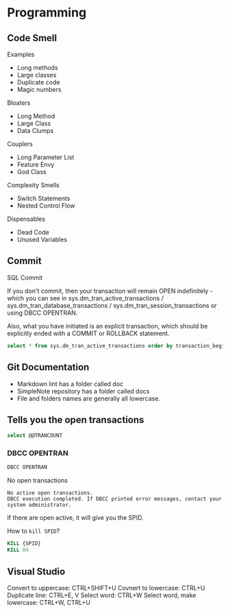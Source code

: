 # Programming

## Code Smell

Examples

* Long methods
* Large classes
* Duplicate code
* Magic numbers

Bloaters

* Long Method
* Large Class
* Data Clumps

Couplers

* Long Parameter List
* Feature Envy
* God Class

Complexity Smells

* Switch Statements
* Nested Control Flow

Dispensables

* Dead Code
* Unused Variables

## Commit

SQL Commit

If you don't commit, then your transaction will remain OPEN indefinitely - which you can see in sys.dm_tran_active_transactions / sys.dm_tran_database_transactions / sys.dm_tran_session_transactions or using DBCC OPENTRAN.

Also, what you have initiated is an explicit transaction, which should be explicitly ended with a COMMIT or ROLLBACK statement.

```sql
select * from sys.dm_tran_active_transactions order by transaction_begin_time desc
```

## Git Documentation

* Markdown lint has a folder called doc
* SimpleNote repository has a folder called docs
* File and folders names are generally all lowercase.

## Tells you the open transactions

```sql
select @@TRANCOUNT
```

### DBCC OPENTRAN

```sql
DBCC OPENTRAN
```

No open transactions

```log
No active open transactions.
DBCC execution completed. If DBCC printed error messages, contact your system administrator.
```

If there are open active, it will give you the SPID.

How to `kill SPID`?

```sql
KILL {SPID}
KILL 84
```

## Visual Studio

Convert to uppercase: CTRL+SHIFT+U
Covnert to lowercase: CTRL+U
Duplicate line: CTRL+E, V
Select word: CTRL+W
Select word, make lowercase: CTRL+W, CTRL+U
